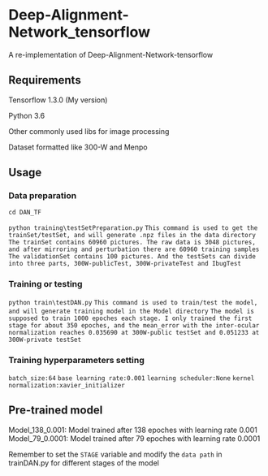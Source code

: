 # Deep-Alignment-Network_tensorflow
A re-implementation of Deep-Alignment-Network-tensorflow

## Requirements

Tensorflow 1.3.0 (My version)

Python 3.6

Other commonly used libs for image processing

Dataset formatted like 300-W and Menpo

## Usage

### Data preparation

`cd DAN_TF`

`python training\testSetPreparation.py` 
`This command is used to get the trainSet/testSet, and will generate .npz files in the data directory`
`The trainSet contains 60960 pictures. The raw data is 3048 pictures, and after mirroring and perturbation there are 60960 training samples`
`The validationSet contains 100 pictures. And the testSets can divide into three parts, 300W-publicTest, 300W-privateTest and IbugTest`

### Training or testing

`python train\testDAN.py`
`This command is used to train/test the model, and will generate training model in the Model directory`
`The model is supposed to train 1000 epoches each stage. I only trained the first stage for about 350 epoches, and the mean_error with the inter-ocular normalization reaches 0.035690 at 300W-public testSet and 0.051233 at 300W-private testSet`

### Training hyperparameters setting
`batch_size:64`
`base learning rate:0.001`
`learning scheduler:None`
`kernel normalization:xavier_initializer`

## Pre-trained model

Model_138_0.001: Model trained after 138 epoches with learning rate 0.001
Model_79_0.0001: Model trained after 79 epoches with learning rate 0.0001

Remember to set the `STAGE` variable and modify the `data path` in trainDAN.py for different stages of the model